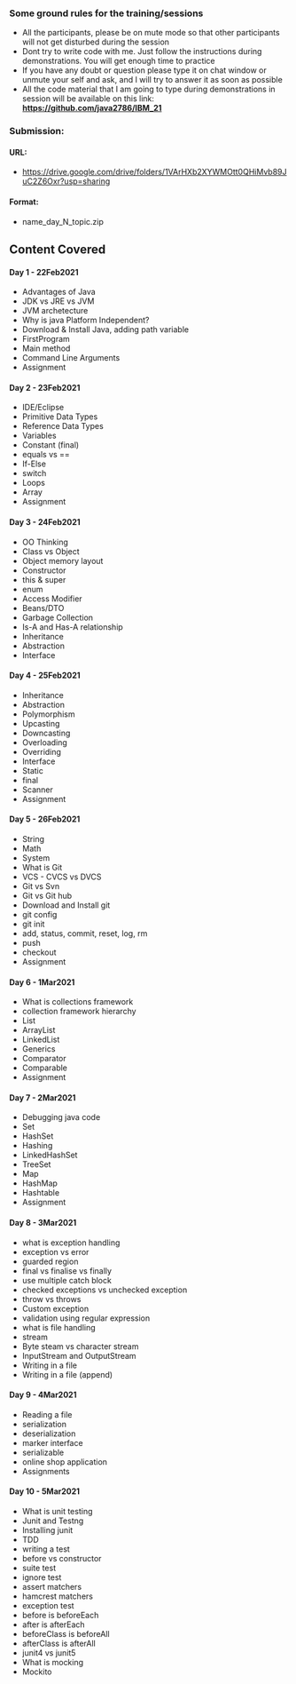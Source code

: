### Some ground rules for the training/sessions  
- All the participants, please be on mute mode so that other participants will not get disturbed during the session  
- Dont try to write code with me. Just follow the instructions during demonstrations. You will get enough time to practice  
- If you have any doubt or question please type it on chat window or unmute your self and ask, and I will try to answer it as soon as possible  
- All the code material that I am going to type during demonstrations in session will be available on this link: <b> https://github.com/java2786/IBM_21 </b>  




### Submission:
#### URL:  
- https://drive.google.com/drive/folders/1VArHXb2XYWMOtt0QHiMvb89JuC2Z6Oxr?usp=sharing   
#### Format:
- name_day_N_topic.zip




## Content Covered  

#### Day 1 - 22Feb2021  
- Advantages of Java  
- JDK vs JRE vs JVM  
- JVM archetecture  
- Why is java Platform Independent?  
- Download & Install Java, adding path variable  
- FirstProgram  
- Main method  
- Command Line Arguments  
- Assignment  

#### Day 2 - 23Feb2021  
- IDE/Eclipse  
- Primitive Data Types  
- Reference Data Types  
- Variables  
- Constant (final)  
- equals vs ==  
- If-Else  
- switch  
- Loops  
- Array  
- Assignment  

#### Day 3 - 24Feb2021  
- OO Thinking  
- Class vs Object  
- Object memory layout  
- Constructor  
- this & super  
- enum  
- Access Modifier  
- Beans/DTO  
- Garbage Collection  
- Is-A and Has-A relationship  
- Inheritance  
- Abstraction  
- Interface  

#### Day 4 - 25Feb2021  
- Inheritance  
- Abstraction  
- Polymorphism  
- Upcasting
- Downcasting
- Overloading
- Overriding
- Interface  
- Static  
- final  
- Scanner  
- Assignment    

#### Day 5 - 26Feb2021  
- String  
- Math  
- System  
- What is Git  
- VCS - CVCS vs DVCS  
- Git vs Svn  
- Git vs Git hub  
- Download and Install git  
- git config  
- git init  
- add, status, commit, reset, log, rm  
- push  
- checkout  
- Assignment    

#### Day 6 - 1Mar2021  
- What is collections framework  
- collection framework hierarchy  
- List  
- ArrayList  
- LinkedList  
- Generics
- Comparator  
- Comparable  
- Assignment    

#### Day 7 - 2Mar2021  
- Debugging java code
- Set
- HashSet
- Hashing
- LinkedHashSet
- TreeSet
- Map
- HashMap
- Hashtable
- Assignment

#### Day 8 - 3Mar2021  
- what is exception handling
- exception vs error
- guarded region
- final vs finalise vs finally
- use multiple catch block
- checked exceptions vs unchecked exception
- throw vs throws
- Custom exception
- validation using regular expression
- what is file handling
- stream
- Byte steam vs character stream
- InputStream and OutputStream
- Writing in a file
- Writing in a file (append)

#### Day 9 - 4Mar2021  
- Reading a file
- serialization
- deserialization
- marker interface
- serializable
- online shop application
- Assignments  

#### Day 10 - 5Mar2021  
- What is unit testing  
- Junit and Testng   
- Installing junit  
- TDD  
- writing a test  
- before vs constructor  
- suite test  
- ignore test  
- assert matchers  
- hamcrest matchers  
- exception test  
- before is beforeEach  
- after is afterEach  
- beforeClass is beforeAll  
- afterClass is afterAll  
- junit4 vs junit5   
- What is mocking  
- Mockito  

